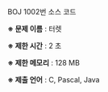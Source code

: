 BOJ 1002번 소스 코드

<b>※ 문제 이름</b> : 터렛

<b>※ 제한 시간</b> : 2 초

<b>※ 제한 메모리</b> : 128 MB

<b>※ 제출 언어</b> : C, Pascal, Java
